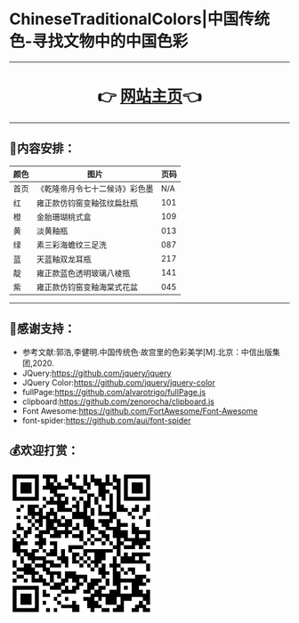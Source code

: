 # ChineseTraditionalColors|中国传统色-寻找文物中的中国色彩

---

# <center>👉 [网站主页](https://rzerofour.github.io/ChineseTraditionalColors/)👈</center>

---

## 📕内容安排：
| 颜色 | 图片                           | 页码 |
| ---- | ------------------------------ | ---- |
| 首页 | 《乾隆帝月令七十二候诗》彩色墨 | N/A  |
| 红   | 雍正款仿钧窑变釉弦纹扁肚瓶     | 101  |
| 橙   | 金胎珊瑚桃式盒                 | 109  |
| 黄   | 淡黄釉瓶                       | 013  |
| 绿   | 素三彩海蟾纹三足洗             | 087  |
| 蓝   | 天蓝釉双龙耳瓶                 | 217  |
| 靛   | 雍正款蓝色透明玻璃八棱瓶       | 141  |
| 紫   | 雍正款仿钧窑变釉海棠式花盆     | 045  |


---

## 💖感谢支持：
 - 参考文献:郭浩,李健明.中国传统色·故宫里的色彩美学[M].北京：中信出版集团,2020.
 - JQuery:https://github.com/jquery/jquery
 - JQuery Color:https://github.com/jquery/jquery-color
 - fullPage:https://github.com/alvarotrigo/fullPage.js
 - clipboard:https://github.com/zenorocha/clipboard.js
 - Font Awesome:https://github.com/FortAwesome/Font-Awesome
 - font-spider:https://github.com/aui/font-spider
  
## 💰欢迎打赏：
![QR](img_/QR.png)